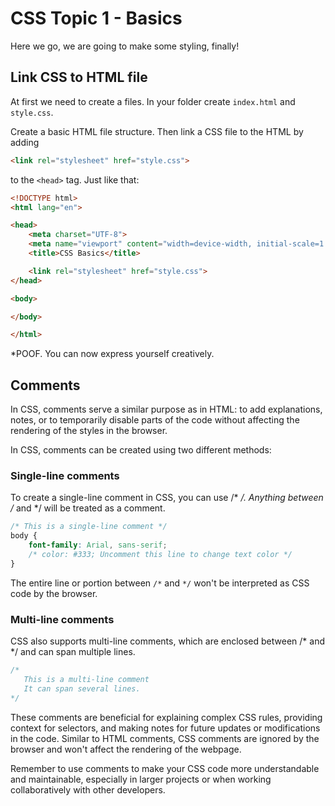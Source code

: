 # CSS Topic 1 - Basics

Here we go, we are going to make some styling, finally!

## Link CSS to HTML file

At first we need to create a files. In your folder create `index.html` and `style.css`.

Create a basic HTML file structure. Then link a CSS file to the HTML by adding 

```html
<link rel="stylesheet" href="style.css">
```

to the `<head>` tag. Just like that:

```html
<!DOCTYPE html>
<html lang="en">

<head>
    <meta charset="UTF-8">
    <meta name="viewport" content="width=device-width, initial-scale=1.0">
    <title>CSS Basics</title>

    <link rel="stylesheet" href="style.css">
</head>

<body>

</body>

</html>
```

*POOF. You can now express yourself creatively.

## Comments

In CSS, comments serve a similar purpose as in HTML: to add explanations, notes, or to temporarily disable parts of the code without affecting the rendering of the styles in the browser.

In CSS, comments can be created using two different methods:

### Single-line comments

To create a single-line comment in CSS, you can use /* */. Anything between /* and */ will be treated as a comment.

```css
/* This is a single-line comment */
body {
    font-family: Arial, sans-serif;
    /* color: #333; Uncomment this line to change text color */
}
```

The entire line or portion between `/*` and `*/` won't be interpreted as CSS code by the browser.

### Multi-line comments

CSS also supports multi-line comments, which are enclosed between /* and */ and can span multiple lines.

```css
/*
   This is a multi-line comment
   It can span several lines.
*/
```

These comments are beneficial for explaining complex CSS rules, providing context for selectors, and making notes for future updates or modifications in the code. Similar to HTML comments, CSS comments are ignored by the browser and won't affect the rendering of the webpage.

Remember to use comments to make your CSS code more understandable and maintainable, especially in larger projects or when working collaboratively with other developers.